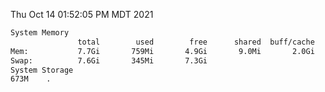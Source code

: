 Thu Oct 14 01:52:05 PM MDT 2021
```bash
System Memory
               total        used        free      shared  buff/cache   available
Mem:           7.7Gi       759Mi       4.9Gi       9.0Mi       2.0Gi       6.6Gi
Swap:          7.6Gi       345Mi       7.3Gi
System Storage
673M	.
```
```bash
